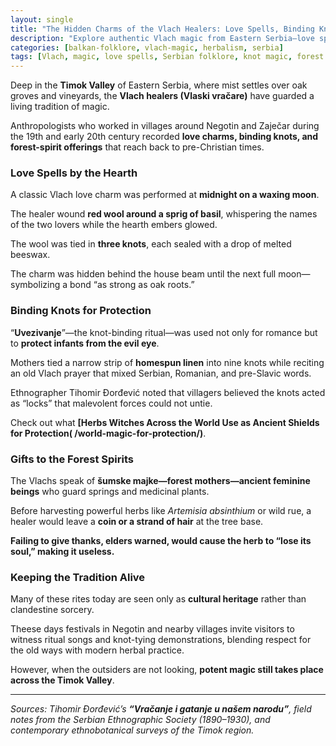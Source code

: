 ```yaml
---
layout: single
title: "The Hidden Charms of the Vlach Healers: Love Spells, Binding Knots & Forest Spirits"
description: "Explore authentic Vlach magic from Eastern Serbia—love spells, protective knots, and forest-spirit offerings—rooted in centuries of Balkan folklore and still whispered about today."
categories: [balkan-folklore, vlach-magic, herbalism, serbia]
tags: [Vlach, magic, love spells, Serbian folklore, knot magic, forest spirits, Balkan witchcraft]
---
```


Deep in the **Timok Valley** of Eastern Serbia, where mist settles over oak groves and vineyards, the **Vlach healers (Vlaski vračare)** have guarded a living tradition of magic.  

Anthropologists who worked in villages around Negotin and Zaječar during the 19th and early 20th century recorded **love charms, binding knots, and forest-spirit offerings** that reach back to pre-Christian times.  

### Love Spells by the Hearth
A classic Vlach love charm was performed at **midnight on a waxing moon**.  

The healer wound **red wool around a sprig of basil**, whispering the names of the two lovers while the hearth embers glowed.  

The wool was tied in **three knots**, each sealed with a drop of melted beeswax.  

The charm was hidden behind the house beam until the next full moon—symbolizing a bond “as strong as oak roots.”  

### Binding Knots for Protection
“**Uvezivanje**”—the knot-binding ritual—was used not only for romance but to **protect infants from the evil eye**.  

Mothers tied a narrow strip of **homespun linen** into nine knots while reciting an old Vlach prayer that mixed Serbian, Romanian, and pre-Slavic words.

Ethnographer Tihomir Đorđević noted that villagers believed the knots acted as “locks” that malevolent forces could not untie.

Check out what **[Herbs Witches Across the World Use as Ancient Shields for Protection( /world-magic-for-protection/)**. 

### Gifts to the Forest Spirits
The Vlachs speak of **šumske majke—forest mothers—ancient feminine beings** who guard springs and medicinal plants.  

Before harvesting powerful herbs like *Artemisia absinthium* or wild rue, a healer would leave a **coin or a strand of hair** at the tree base.  

**Failing to give thanks, elders warned, would cause the herb to “lose its soul,” making it useless.**

### Keeping the Tradition Alive
Many of these rites today are seen only as **cultural heritage** rather than clandestine sorcery. 

Theese days festivals in Negotin and nearby villages invite visitors to witness ritual songs and knot-tying demonstrations, blending respect for the old ways with modern herbal practice.

However, when the outsiders are not looking, **potent magic still takes place across the Timok Valley**. 

---

*Sources: Tihomir Đorđević’s **“Vračanje i gatanje u našem narodu”**, field notes from the Serbian Ethnographic Society (1890–1930), and contemporary ethnobotanical surveys of the Timok region.*
